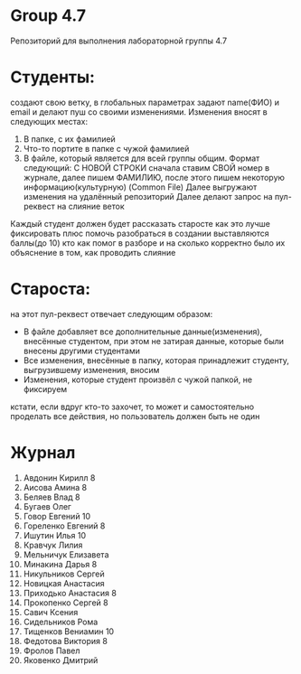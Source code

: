 # Group 4.7
 Репозиторий для выполнения лабораторной группы 4.7

# Студенты:
создают свою ветку, в глобальных параметрах задают name(ФИО) и email и делают пуш со своими изменениями.
Изменения вносят в следующих местах:
1) В папке, с их фамилией
2) Что-то портите в папке с чужой фамилией
3) В файле, который является для всей группы общим. Формат следующий: С НОВОЙ СТРОКИ сначала ставим СВОЙ номер в журнале, далее пишем ФАМИЛИЮ, после этого пишем некоторую информацию(культурную) (Common File)
Далее выгружают изменения на удалённый репозиторий
Далее делают запрос на пул-реквест на слияние веток

Каждый студент должен будет рассказать старосте как это лучше фиксировать плюс помочь разобраться в создании
выставляются баллы(до 10) кто как помог в разборе и на сколько корректно было их объяснение в том, как проводить слияние

#  Староста:
на этот пул-реквест отвечает следующим образом:
- В файле добавляет все дополнительные данные(изменения), внесённые студентом, при этом не затирая данные, которые были внесены другими студентами
- Все изменения, внесённые в папку, которая принадлежит студенту, выгрузившему изменения, вносим
- Изменения, которые студент произвёл с чужой папкой, не фиксируем



кстати, если вдруг кто-то захочет, то может и самостоятельно проделать все действия, но пользователь должен быть не один

# Журнал

1. Авдонин Кирилл 8
2. Аисова Амина 8
3. Беляев Влад 8
4. Бугаев Олег
5. Говор Евгений 10
6. Гореленко Евгений 8
7. Ишутин Илья 10
8. Кравчук Лилия
9. Мельничук Елизавета
10. Минакина Дарья 8
11. Никульников Сергей
12. Новицкая Анастасия
13. Приходько Анастасия 8
14. Прокопенко Сергей 8
15. Савич Ксения
16. Сидельников Рома 
17. Тищенков Вениамин 10 
18. Федотова Виктория 8
19. Фролов Павел 
20. Яковенко Дмитрий
